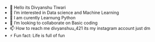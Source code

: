 - 👋 Hello its Divyanshu Tiwari
- 👀 I’m interested in Data science and Machine Learning
- 🌱 I am curently Learnung Python
- 💞️ I’m looking to collaborate on Basic coding 
- 📫 How to reach me divyanshuu_421 its my instagram account just dm
- ⚡ Fun fact: Life is full of fun 

<!---
divyanshuu421/divyanshuu421 is a ✨ special ✨ repository because its `README.md` (this file) appears on your GitHub profile.
You can click the Preview link to take a look at your changes.
--->
